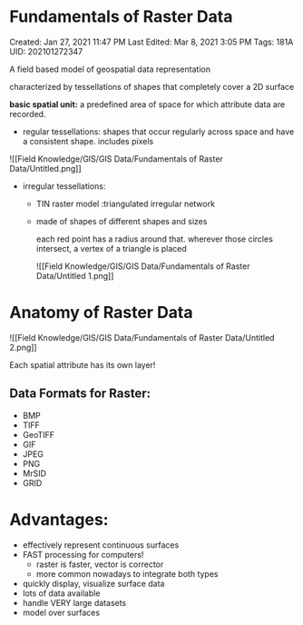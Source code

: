 # Fundamentals of Raster Data

Created: Jan 27, 2021 11:47 PM
Last Edited: Mar 8, 2021 3:05 PM
Tags: 181A
UID: 202101272347

A field based model of geospatial data representation

characterized by tessellations of shapes that completely cover a 2D surface

**basic spatial unit:** a predefined area of space for which attribute data are recorded.

- regular tessellations: shapes that occur regularly across space and have a consistent shape. includes pixels

![[Field Knowledge/GIS/GIS Data/Fundamentals of Raster Data/Untitled.png]]

- irregular tessellations:
    - TIN raster model :triangulated irregular network
    - made of shapes of different shapes and sizes

        each red point has a radius around that. wherever those circles intersect, a vertex of a triangle is placed

        ![[Field Knowledge/GIS/GIS Data/Fundamentals of Raster Data/Untitled 1.png]]

# Anatomy of Raster Data

![[Field Knowledge/GIS/GIS Data/Fundamentals of Raster Data/Untitled 2.png]]

Each spatial attribute has its own layer!

## Data Formats for Raster:

- BMP
- TIFF
- GeoTIFF
- GIF
- JPEG
- PNG
- MrSID
- GRID

# Advantages:

- effectively represent continuous surfaces
- FAST processing for computers!
    - raster is faster, vector is corrector
    - more common nowadays to integrate both types
- quickly display, visualize surface data
- lots of data available
- handle VERY large datasets
- model over surfaces